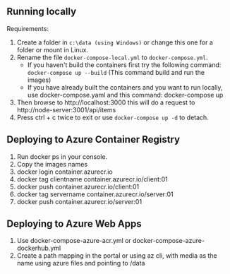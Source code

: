 ## Running locally

Requirements: 
1. Create a folder in `c:\data (using Windows)` or change this one for a folder or mount in Linux.
2. Rename the file `docker-compose-local.yml` to `docker-compose.yml`. 
    -  If you haven't build the containers first try the following command: `docker-compose up --build` (This command build and run the images) 
    -  If you have already built the containers and you want to run locally, use docker-compose.yaml and this command: docker-compose up 
3. Then browse to http://localhost:3000 this will do a request to http://node-server:3001/api/items
4. Press ctrl + c twice to exit or use `docker-compose up -d` to detach.

## Deploying to Azure Container Registry

1. Run docker ps in your console.
2. Copy the images names 
3. docker login container.azurecr.io
4. docker tag clientname container.azurecr.io/client:01
5. docker push container.azurecr.io/client:01
6. docker tag servername container.azurecr.io/server:01
7. docker push container.azurecr.io/server:01

## Deploying to Azure Web Apps

1. Use docker-compose-azure-acr.yml  or docker-compose-azure-dockerhub.yml
2. Create a path mapping in the portal or using az cli, with media as the name using azure files and pointing to /data